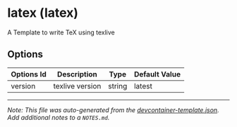 
# latex (latex)

A Template to write TeX using texlive

## Options

| Options Id | Description | Type | Default Value |
|-----|-----|-----|-----|
| version | texlive version | string | latest |



---

_Note: This file was auto-generated from the [devcontainer-template.json](https://github.com/zydou/devcontainer-templates/blob/main/src/latex/devcontainer-template.json).  Add additional notes to a `NOTES.md`._
